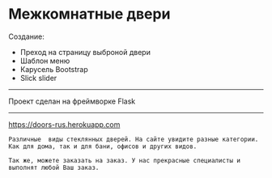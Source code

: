 Межкомнатные двери
==================

Создание:

* Преход на страницу выброной двери
* Шаблон меню
* Карусель Bootstrap
* Slick slider 
---------------------

Проект сделан на фреймворке Flask

----------------------------------
https://doors-rus.herokuapp.com

	Различные  виды стеклянных дверей. На сайте увидите разные категории. Как для дома, так и для бани, офисов и других видов.
      
	Так же, можете заказать на заказ. У нас прекрасные специалисты и выполнят любой Ваш заказ. 
